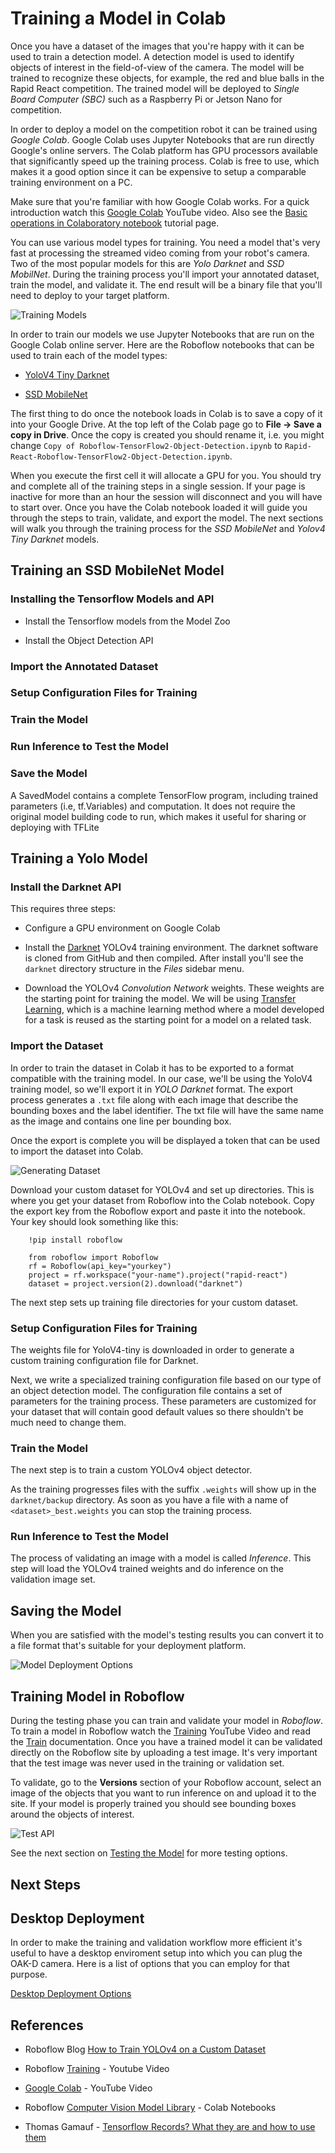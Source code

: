 # Training a Model in Colab
Once you have a dataset of the images that you're happy with it can be used to train a detection model. A detection model is used to identify objects of interest in the field-of-view of the camera.  The model will be trained to recognize these objects, for example, the red and blue balls in the Rapid React competition.  The trained model will be deployed to *Single Board Computer (SBC)* such as a Raspberry Pi or Jetson Nano for competition.

In order to deploy a model on the competition robot it can be trained using *Google Colab*.  Google Colab uses Jupyter Notebooks that are run directly Google's online servers.  The Colab platform has GPU processors available that significantly speed up the training process.  Colab is free to use, which makes it a good option since it can be expensive to setup a comparable training environment on a PC.

Make sure that you're familiar with how Google Colab works. For a quick introduction watch this [Google Colab](https://www.youtube.com/watch?v=RLYoEyIHL6A&ab_channel=CodewithDogaOzgon) YouTube video. Also see the [Basic operations in Colaboratory notebook](https://colab.research.google.com/github/pycroscopy/AICrystallographer/blob/master/Tutorials/ColabNotebooks_BasicOperations.ipynb#scrollTo=hkcI78C4Sybk) tutorial page.

You can use various model types for training.  You need a model that's very fast at processing the streamed video coming from your robot's camera.  Two of the most popular models for this are *Yolo Darknet* and *SSD MobilNet*. During the training process you'll import your annotated dataset, train the model, and validate it.  The end result will be a binary file that you'll need to deploy to your target platform.

![Training Models](../images/FRCMachineLearning/FRCMachineLearning.019.jpeg)


In order to train our models we use Jupyter Notebooks that are run on the Google Colab online server.  Here are the Roboflow notebooks that can be used to train each of the model types:

- [YoloV4 Tiny Darknet](https://colab.research.google.com/drive/1PWOwg038EOGNddf6SXDG5AsC8PIcAe-G#scrollTo=Cdj4tmT5Cmdl)


- [SSD MobileNet](https://colab.research.google.com/drive/1wTMIrJhYsQdq_u7ROOkf0Lu_fsX5Mu8a)

The first thing to do once the notebook loads in Colab is to save a copy of it into your Google Drive. At the top left of the Colab page go to **File -> Save a copy in Drive**.  Once the copy is created you should rename it, i.e. you might change `Copy of Roboflow-TensorFlow2-Object-Detection.ipynb` to `Rapid-React-Roboflow-TensorFlow2-Object-Detection.ipynb`.

When you execute the first cell it will allocate a GPU for you. You should try and complete all of the training steps in a single session.  If your page is inactive for more than an hour the session will disconnect and you will have to start over.  Once you have the Colab notebook loaded it will guide you through the steps to train, validate, and export the model.  The next sections will walk you through the training process for the *SSD MobileNet* and *Yolov4 Tiny Darknet* models.  

## Training an SSD MobileNet Model

### Installing the Tensorflow Models and API

- Install the Tensorflow models from the Model Zoo

- Install the Object Detection API

### Import the Annotated Dataset

### Setup Configuration Files for Training

### Train the Model

### Run Inference to Test the Model

### Save the Model
A SavedModel contains a complete TensorFlow program, including trained parameters (i.e, tf.Variables) and computation. It does not require the original model building code to run, which makes it useful for sharing or deploying with TFLite

## Training a Yolo Model

### Install the Darknet API 
This requires three steps:

- Configure a GPU environment on Google Colab

- Install the [Darknet](https://github.com/pjreddie/darknet) YOLOv4 training environment.  The darknet software is cloned from GitHub and then compiled.  After install you'll see the `darknet` directory structure in the *Files* sidebar menu.

- Download the YOLOv4 *Convolution Network* weights. These weights are the starting point for training the model.  We will be using [Transfer Learning](https://en.wikipedia.org/wiki/Transfer_learning), which is a machine learning method where a model developed for a task is reused as the starting point for a model on a related task.

### Import the Dataset
In order to train the dataset in Colab it has to be exported to a format compatible with the training model.  In our case, we'll be using the YoloV4 training model, so we'll export it in *YOLO Darknet* format. The export process generates a `.txt` file along with each image that describe the bounding boxes and the label identifier. The txt file will have the same name as the image and contains one line per bounding box.

Once the export is complete you will be displayed a token that can be used to import the dataset into Colab.

![Generating Dataset](../images/FRCMachineLearning/FRCMachineLearning.006.jpeg)

Download your custom dataset for YOLOv4 and set up directories. This is where you get your dataset from Roboflow into the Colab notebook.  Copy the export key from the Roboflow export and paste it into the notebook.  Your key should look something like this:

        !pip install roboflow

        from roboflow import Roboflow
        rf = Roboflow(api_key="yourkey")
        project = rf.workspace("your-name").project("rapid-react")
        dataset = project.version(2).download("darknet")

The next step sets up training file directories for your custom dataset.

### Setup Configuration Files for Training
The weights file for YoloV4-tiny is downloaded in order to generate a custom training configuration file for Darknet.

Next, we write a specialized training configuration file based on our type of an object detection model. The configuration file contains a set of parameters for the training process. These parameters are customized for your dataset that will contain good default values so there shouldn't be much need to change them.

### Train the Model
The next step is to train a custom YOLOv4 object detector.

As the training progresses files with the suffix `.weights` will show up in the `darknet/backup` directory.  As soon as you have a file with a name of `<dataset>_best.weights` you can stop the training process.

### Run Inference to Test the Model
The process of validating an image with a model is called *Inference*. This step will load the YOLOv4 trained weights and do inference on the validation image set. 

## Saving the Model
When you are satisfied with the model's testing results you can convert it to a file format that's suitable for your deployment platform. 

![Model Deployment Options](../images/FRCMachineLearning/FRCMachineLearning.017.jpeg)


## Training Model in Roboflow
 During the testing phase you can train and validate your model in *Roboflow*. To train a model in Roboflow watch the [Training](https://www.youtube.com/watch?v=njWwmKLWVyE)  YouTube Video and read the [Train](https://docs.roboflow.com/train) documentation. Once you have a trained model it can be validated directly on the Roboflow site by uploading a test image. It's very important that the test image was never used in the training or validation set.  

To validate, go to the **Versions** section of your Roboflow account, select an image of the objects that you want to run inference on and upload it to the site.  If your model is properly trained you should see bounding boxes around the objects of interest.

![Test API](../images/FRCMachineLearning/FRCMachineLearning.011.jpeg)

See the next section on [Testing the Model](MLDesktopTesting.md) for more testing options.

## Next Steps

## Desktop Deployment

In order to make the training and validation workflow more efficient it's useful to have a desktop enviroment setup into which you can plug the OAK-D camera.  Here is a list of options that you can employ for that purpose.

[Desktop Deployment Options](MLDesktopDeployment.md)

## References
- Roboflow Blog [How to Train YOLOv4 on a Custom Dataset](https://blog.roboflow.com/training-yolov4-on-a-custom-dataset/)

- Roboflow [Training](https://www.youtube.com/watch?v=njWwmKLWVyE) - Youtube Video

- [Google Colab](https://www.youtube.com/watch?v=RLYoEyIHL6A&ab_channel=CodewithDogaOzgon) - YouTube Video

- Roboflow [Computer Vision Model Library](https://models.roboflow.com) - Colab Notebooks

- Thomas Gamauf - [Tensorflow Records? What they are and how to use them](https://medium.com/mostly-ai/tensorflow-records-what-they-are-and-how-to-use-them-c46bc4bbb564)

